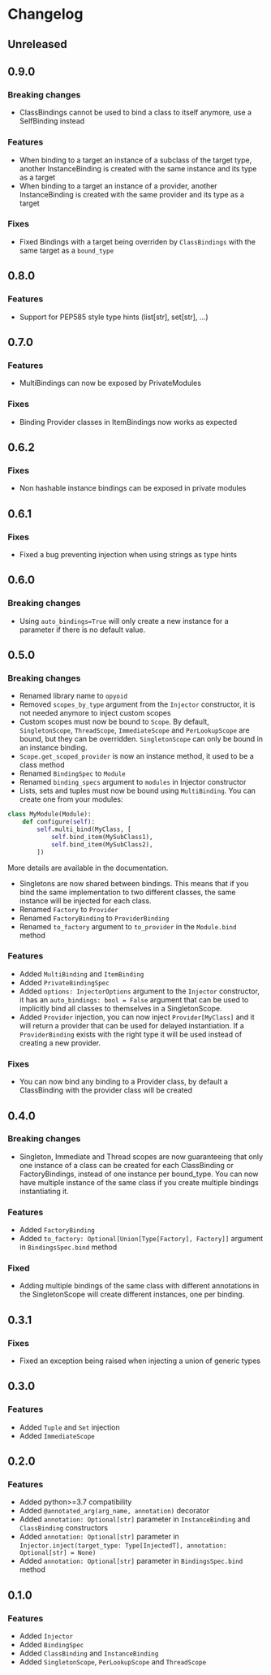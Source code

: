 # Changelog
## Unreleased
## 0.9.0
### Breaking changes
- ClassBindings cannot be used to bind a class to itself anymore, use a SelfBinding instead

### Features
- When binding to a target an instance of a subclass of the target type, another InstanceBinding is created with the
same instance and its type as a target
- When binding to a target an instance of a provider, another InstanceBinding is created with the same provider and its
type as a target

### Fixes
- Fixed Bindings with a target being overriden by `ClassBindings` with the same target as a `bound_type`


## 0.8.0
### Features
- Support for PEP585 style type hints (list[str], set[str], ...)


## 0.7.0
### Features
- MultiBindings can now be exposed by PrivateModules

### Fixes
- Binding Provider classes in ItemBindings now works as expected


## 0.6.2
### Fixes
- Non hashable instance bindings can be exposed in private modules


## 0.6.1
### Fixes
- Fixed a bug preventing injection when using strings as type hints


## 0.6.0
### Breaking changes
- Using `auto_bindings=True` will only create a new instance for a parameter if there is no default value.


## 0.5.0
### Breaking changes
- Renamed library name to `opyoid`
- Removed `scopes_by_type` argument from the `Injector` constructor, it is not needed anymore to inject custom scopes
- Custom scopes must now be bound to `Scope`. By default, `SingletonScope`, `ThreadScope`, `ImmediateScope` and
`PerLookupScope` are bound, but they can be overridden. `SingletonScope` can only be bound in an instance binding.
- `Scope.get_scoped_provider` is now an instance method, it used to be a class method
- Renamed `BindingSpec` to `Module`
- Renamed `binding_specs` argument to `modules` in Injector constructor
- Lists, sets and tuples must now be bound using `MultiBinding`. You can create one from your modules:
```python
class MyModule(Module):
    def configure(self):
        self.multi_bind(MyClass, [
            self.bind_item(MySubClass1),
            self.bind_item(MySubClass2),
        ])
```
More details are available in the documentation.
- Singletons are now shared between bindings. This means that if you bind the same implementation to two different
classes, the same instance will be injected for each class.
- Renamed `Factory` to `Provider`
- Renamed `FactoryBinding` to `ProviderBinding`
- Renamed `to_factory` argument to `to_provider` in the `Module.bind` method

### Features
- Added `MultiBinding` and `ItemBinding`
- Added `PrivateBindingSpec`
- Added `options: InjectorOptions` argument to the `Injector` constructor, it has an `auto_bindings: bool = False`
argument that can be used to implicitly bind all classes to themselves in a SingletonScope.
- Added `Provider` injection, you can now inject `Provider[MyClass]` and it will return a provider that can be used for
delayed instantiation. If a `ProviderBinding` exists with the right type it will be used instead of creating a new
provider. 

### Fixes
- You can now bind any binding to a Provider class, by default a ClassBinding with the provider class will be created


## 0.4.0
### Breaking changes
- Singleton, Immediate and Thread scopes are now guaranteeing that only one instance of a class can be created for
each ClassBinding or FactoryBindings, instead of one instance per bound_type.
You can now have multiple instance of the same class if you create multiple bindings instantiating it.

### Features
- Added `FactoryBinding`
- Added `to_factory: Optional[Union[Type[Factory], Factory]]` argument in `BindingsSpec.bind` method

### Fixed
- Adding multiple bindings of the same class with different annotations in the SingletonScope will create different
instances, one per binding.


## 0.3.1
### Fixes
- Fixed an exception being raised when injecting a union of generic types


## 0.3.0
### Features
- Added `Tuple` and `Set` injection
- Added `ImmediateScope`


## 0.2.0
### Features
- Added python>=3.7 compatibility
- Added `@annotated_arg(arg_name, annotation)` decorator
- Added `annotation: Optional[str]` parameter in `InstanceBinding` and `ClassBinding` constructors
- Added `annotation: Optional[str]` parameter in `Injector.inject(target_type: Type[InjectedT], annotation: Optional[str] = None)`
- Added `annotation: Optional[str]` parameter in `BindingsSpec.bind` method


## 0.1.0
### Features
- Added `Injector`
- Added `BindingSpec`
- Added `ClassBinding` and `InstanceBinding`
- Added `SingletonScope`, `PerLookupScope` and `ThreadScope`
